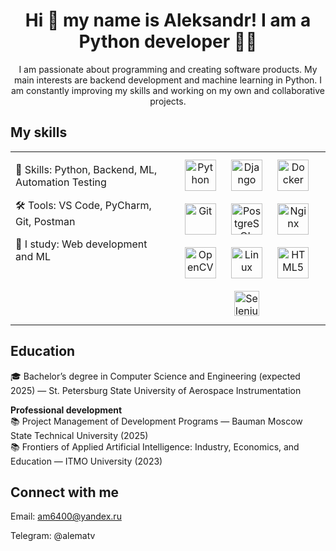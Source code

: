 # <div align="center">Hi 👋 my name is Aleksandr! I am a Python developer 👨‍💻</div>  
  
<ins><div align="center">I am passionate about programming and creating software products. My main interests are backend development and machine learning in Python. I am constantly improving my skills and working on my own and collaborative projects.</div></ins>

## My skills
<table><tr><td valign="top" width="50%">

💪 Skills: Python, Backend, ML, Automation Testing
  
🛠 Tools: VS Code, PyCharm, Git, Postman

📖 I study: Web development and ML

</td><td valign="top" width="50%">

<div align="center">  
<a href="https://www.python.org/" target="_blank"><img style="margin: 10px" src="https://profilinator.rishav.dev/skills-assets/python-original.svg" alt="Python" height="50" /></a>  
<a href="https://www.djangoproject.com/" target="_blank"><img style="margin: 10px" src="https://profilinator.rishav.dev/skills-assets/django-original.svg" alt="Django" height="50" /></a>  
<a href="https://www.docker.com/" target="_blank"><img style="margin: 10px" src="https://profilinator.rishav.dev/skills-assets/docker-original-wordmark.svg" alt="Docker" height="50" /></a>  
<a href="https://github.com/" target="_blank"><img style="margin: 10px" src="https://profilinator.rishav.dev/skills-assets/git-scm-icon.svg" alt="Git" height="50" /></a>  
<a href="https://www.postgresql.org/" target="_blank"><img style="margin: 10px" src="https://profilinator.rishav.dev/skills-assets/postgresql-original-wordmark.svg" alt="PostgreSQL" height="50" /></a>  
<a href="https://www.nginx.com/" target="_blank"><img style="margin: 10px" src="https://profilinator.rishav.dev/skills-assets/nginx-original.svg" alt="Nginx" height="50" /></a>  
<a href="https://opencv.org/" target="_blank"><img style="margin: 10px" src="https://profilinator.rishav.dev/skills-assets/opencv-icon.svg" alt="OpenCV" height="50" /></a>  
<a href="https://www.linux.org/" target="_blank"><img style="margin: 10px" src="https://profilinator.rishav.dev/skills-assets/linux-original.svg" alt="Linux" height="50" /></a>  
<a href="https://en.wikipedia.org/wiki/HTML5" target="_blank"><img style="margin: 10px" src="https://profilinator.rishav.dev/skills-assets/html5-original-wordmark.svg" alt="HTML5" height="50" /></a>
<a href="https://www.selenium.dev/" target="_blank">
  <img style="margin: 10px" src="https://upload.wikimedia.org/wikipedia/commons/d/d5/Selenium_Logo.png" alt="Selenium" height="40" />
</a>

</div>

</td></tr></table>  

## Education
🎓 Bachelor’s degree in Computer Science and Engineering (expected 2025) — St. Petersburg State University of Aerospace Instrumentation 

**Professional development**  
📚  Project Management of Development Programs — Bauman Moscow State Technical University (2025)  
📚  Frontiers of Applied Artificial Intelligence: Industry, Economics, and Education — ITMO University (2023)

## Connect with me  
Email: am6400@yandex.ru

Telegram: @alematv

